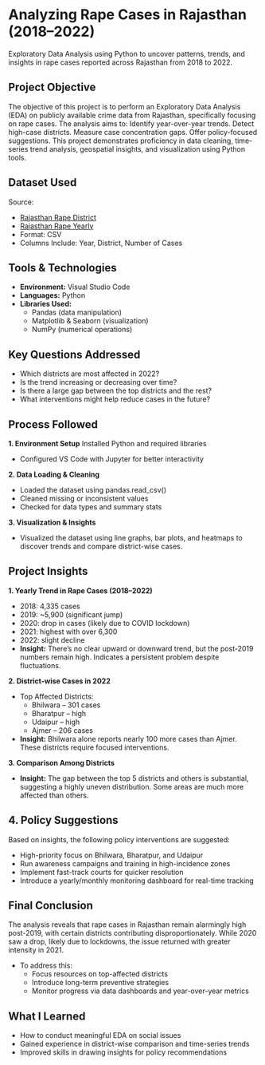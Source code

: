 # Analyzing Rape Cases in Rajasthan (2018–2022)
Exploratory Data Analysis using Python to uncover patterns, trends, and insights in rape cases reported across Rajasthan from 2018 to 2022.

## Project Objective
The objective of this project is to perform an Exploratory Data Analysis (EDA) on publicly available crime data from Rajasthan, specifically focusing on rape cases. The analysis aims to:
Identify year-over-year trends. Detect high-case districts. Measure case concentration gaps. Offer policy-focused suggestions. This project demonstrates proficiency in data cleaning, time-series trend analysis, geospatial insights, and visualization using Python tools.

## Dataset Used
Source: 
- <a href = "https://github.com/alina-khan-1/Python-Project-Rajasthan-Rape-Cases/blob/main/Rajasthan_rape_district.csv">Rajasthan Rape District</a>
- <a href = "https://github.com/alina-khan-1/Python-Project-Rajasthan-Rape-Cases/blob/main/Rajasthan_rape_yearly.csv">Rajasthan Rape Yearly</a>
- Format: CSV
- Columns Include: Year, District, Number of Cases

## Tools & Technologies
- **Environment:** Visual Studio Code
- **Languages:** Python
- **Libraries Used:**
  - Pandas (data manipulation)
  - Matplotlib & Seaborn (visualization)
  - NumPy (numerical operations)

## Key Questions Addressed
- Which districts are most affected in 2022?
- Is the trend increasing or decreasing over time?
- Is there a large gap between the top districts and the rest?
- What interventions might help reduce cases in the future?

## Process Followed
**1. Environment Setup** Installed Python and required libraries
- Configured VS Code with Jupyter for better interactivity

**2. Data Loading & Cleaning**
- Loaded the dataset using pandas.read_csv()
- Cleaned missing or inconsistent values
- Checked for data types and summary stats

**3. Visualization & Insights**
- Visualized the dataset using line graphs, bar plots, and heatmaps to discover trends and compare district-wise cases.

## Project Insights
**1. Yearly Trend in Rape Cases (2018–2022)**
- 2018: 4,335 cases
- 2019: ~5,900 (significant jump)
- 2020: drop in cases (likely due to COVID lockdown)
- 2021: highest with over 6,300
- 2022: slight decline
- **Insight:** There’s no clear upward or downward trend, but the post-2019 numbers remain high. Indicates a persistent problem despite fluctuations.

**2. District-wise Cases in 2022**
- Top Affected Districts:
  - Bhilwara – 301 cases
  - Bharatpur – high
  - Udaipur – high
  - Ajmer – 206 cases
- **Insight:** Bhilwara alone reports nearly 100 more cases than Ajmer. These districts require focused interventions.

**3. Comparison Among Districts**
- **Insight:** The gap between the top 5 districts and others is substantial, suggesting a highly uneven distribution. Some areas are much more affected than others.

## 4. Policy Suggestions
Based on insights, the following policy interventions are suggested:
- High-priority focus on Bhilwara, Bharatpur, and Udaipur
- Run awareness campaigns and training in high-incidence zones
- Implement fast-track courts for quicker resolution
- Introduce a yearly/monthly monitoring dashboard for real-time tracking

## Final Conclusion
The analysis reveals that rape cases in Rajasthan remain alarmingly high post-2019, with certain districts contributing disproportionately. While 2020 saw a drop, likely due to lockdowns, the issue returned with greater intensity in 2021.

- To address this:
  - Focus resources on top-affected districts
  - Introduce long-term preventive strategies
  - Monitor progress via data dashboards and year-over-year metrics

## What I Learned
- How to conduct meaningful EDA on social issues
- Gained experience in district-wise comparison and time-series trends
- Improved skills in drawing insights for policy recommendations
